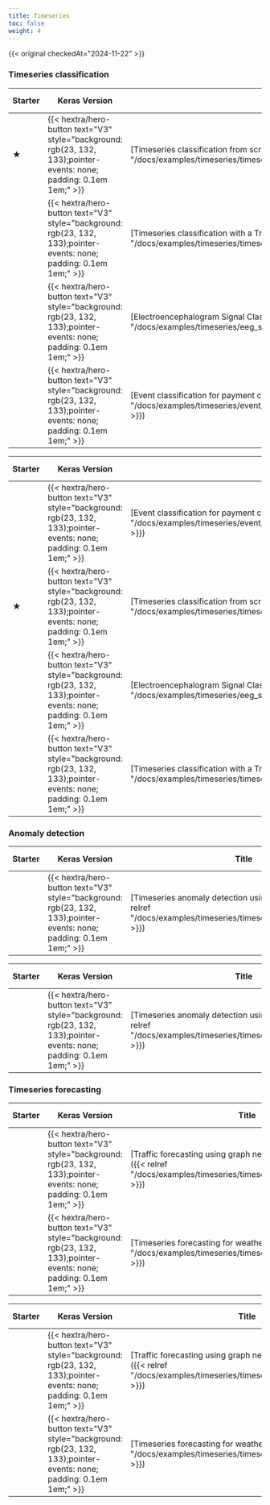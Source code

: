```yaml
---
title: Timeseries
toc: false
weight: 4
---
```


{{< original checkedAt="2024-11-22" >}}

### Timeseries classification

| Starter | Keras Version                                                                                                        | Title                                                                                                                                                     | Date Created | Last Modified |
| ------- | -------------------------------------------------------------------------------------------------------------------- | --------------------------------------------------------------------------------------------------------------------------------------------------------- | ------------ | ------------- |
| ★       | {{< hextra/hero-button text="V3" style="background: rgb(23, 132, 133);pointer-events: none; padding: 0.1em 1em;" >}} | [Timeseries classification from scratch]({{< relref "/docs/examples/timeseries/timeseries_classification_from_scratch" >}})                               | 2020/07/21   | 2023/11/10    |
|         | {{< hextra/hero-button text="V3" style="background: rgb(23, 132, 133);pointer-events: none; padding: 0.1em 1em;" >}} | [Timeseries classification with a Transformer model]({{< relref "/docs/examples/timeseries/timeseries_classification_transformer" >}})                    | 2021/06/25   | 2021/08/05    |
|         | {{< hextra/hero-button text="V3" style="background: rgb(23, 132, 133);pointer-events: none; padding: 0.1em 1em;" >}} | [Electroencephalogram Signal Classification for action identification]({{< relref "/docs/examples/timeseries/eeg_signal_classification" >}})              | 2022/11/03   | 2022/11/05    |
|         | {{< hextra/hero-button text="V3" style="background: rgb(23, 132, 133);pointer-events: none; padding: 0.1em 1em;" >}} | [Event classification for payment card fraud detection]({{< relref "/docs/examples/timeseries/event_classification_for_payment_card_fraud_detection" >}}) | 2024/02/01   | 2024/02/01    |

| Starter | Keras Version                                                                                                        | Title                                                                                                                                                     | Date Created | Last Modified ▼ |
| ------- | -------------------------------------------------------------------------------------------------------------------- | --------------------------------------------------------------------------------------------------------------------------------------------------------- | ------------ | --------------- |
|         | {{< hextra/hero-button text="V3" style="background: rgb(23, 132, 133);pointer-events: none; padding: 0.1em 1em;" >}} | [Event classification for payment card fraud detection]({{< relref "/docs/examples/timeseries/event_classification_for_payment_card_fraud_detection" >}}) | 2024/02/01   | 2024/02/01      |
| ★       | {{< hextra/hero-button text="V3" style="background: rgb(23, 132, 133);pointer-events: none; padding: 0.1em 1em;" >}} | [Timeseries classification from scratch]({{< relref "/docs/examples/timeseries/timeseries_classification_from_scratch" >}})                               | 2020/07/21   | 2023/11/10      |
|         | {{< hextra/hero-button text="V3" style="background: rgb(23, 132, 133);pointer-events: none; padding: 0.1em 1em;" >}} | [Electroencephalogram Signal Classification for action identification]({{< relref "/docs/examples/timeseries/eeg_signal_classification" >}})              | 2022/11/03   | 2022/11/05      |
|         | {{< hextra/hero-button text="V3" style="background: rgb(23, 132, 133);pointer-events: none; padding: 0.1em 1em;" >}} | [Timeseries classification with a Transformer model]({{< relref "/docs/examples/timeseries/timeseries_classification_transformer" >}})                    | 2021/06/25   | 2021/08/05      |

### Anomaly detection

| Starter | Keras Version                                                                                                        | Title                                                                                                                        | Date Created | Last Modified |
| ------- | -------------------------------------------------------------------------------------------------------------------- | ---------------------------------------------------------------------------------------------------------------------------- | ------------ | ------------- |
|         | {{< hextra/hero-button text="V3" style="background: rgb(23, 132, 133);pointer-events: none; padding: 0.1em 1em;" >}} | [Timeseries anomaly detection using an Autoencoder]({{< relref "/docs/examples/timeseries/timeseries_anomaly_detection" >}}) | 2020/05/31   | 2020/05/31    |

| Starter | Keras Version                                                                                                        | Title                                                                                                                        | Date Created | Last Modified ▼ |
| ------- | -------------------------------------------------------------------------------------------------------------------- | ---------------------------------------------------------------------------------------------------------------------------- | ------------ | --------------- |
|         | {{< hextra/hero-button text="V3" style="background: rgb(23, 132, 133);pointer-events: none; padding: 0.1em 1em;" >}} | [Timeseries anomaly detection using an Autoencoder]({{< relref "/docs/examples/timeseries/timeseries_anomaly_detection" >}}) | 2020/05/31   | 2020/05/31      |

### Timeseries forecasting

| Starter | Keras Version                                                                                                        | Title                                                                                                                                 | Date Created | Last Modified |
| ------- | -------------------------------------------------------------------------------------------------------------------- | ------------------------------------------------------------------------------------------------------------------------------------- | ------------ | ------------- |
|         | {{< hextra/hero-button text="V3" style="background: rgb(23, 132, 133);pointer-events: none; padding: 0.1em 1em;" >}} | [Traffic forecasting using graph neural networks and LSTM]({{< relref "/docs/examples/timeseries/timeseries_traffic_forecasting" >}}) | 2021/12/28   | 2023/11/22    |
|         | {{< hextra/hero-button text="V3" style="background: rgb(23, 132, 133);pointer-events: none; padding: 0.1em 1em;" >}} | [Timeseries forecasting for weather prediction]({{< relref "/docs/examples/timeseries/timeseries_weather_forecasting" >}})            | 2020/06/23   | 2023/11/22    |

| Starter | Keras Version                                                                                                        | Title                                                                                                                                 | Date Created | Last Modified ▼ |
| ------- | -------------------------------------------------------------------------------------------------------------------- | ------------------------------------------------------------------------------------------------------------------------------------- | ------------ | --------------- |
|         | {{< hextra/hero-button text="V3" style="background: rgb(23, 132, 133);pointer-events: none; padding: 0.1em 1em;" >}} | [Traffic forecasting using graph neural networks and LSTM]({{< relref "/docs/examples/timeseries/timeseries_traffic_forecasting" >}}) | 2021/12/28   | 2023/11/22      |
|         | {{< hextra/hero-button text="V3" style="background: rgb(23, 132, 133);pointer-events: none; padding: 0.1em 1em;" >}} | [Timeseries forecasting for weather prediction]({{< relref "/docs/examples/timeseries/timeseries_weather_forecasting" >}})            | 2020/06/23   | 2023/11/22      |
